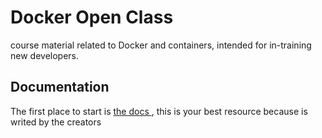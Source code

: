# Docker Open Class

course material related to Docker and containers, intended for in-training new developers.
## Documentation
The first place to start is <a href="https://docs.docker.com/"> the docs </a>, this is your best resource because is writed by the creators 


